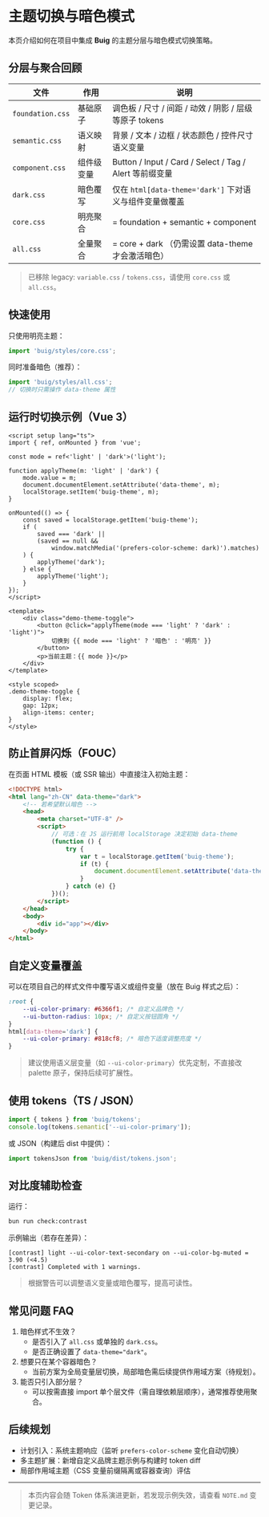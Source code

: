 # 主题切换与暗色模式

本页介绍如何在项目中集成 **Buig** 的主题分层与暗色模式切换策略。

## 分层与聚合回顾

| 文件             | 作用       | 说明                                                    |
| ---------------- | ---------- | ------------------------------------------------------- |
| `foundation.css` | 基础原子   | 调色板 / 尺寸 / 间距 / 动效 / 阴影 / 层级等原子 tokens  |
| `semantic.css`   | 语义映射   | 背景 / 文本 / 边框 / 状态颜色 / 控件尺寸语义变量        |
| `component.css`  | 组件级变量 | Button / Input / Card / Select / Tag / Alert 等前缀变量 |
| `dark.css`       | 暗色覆写   | 仅在 `html[data-theme='dark']` 下对语义与组件变量做覆盖 |
| `core.css`       | 明亮聚合   | = foundation + semantic + component                     |
| `all.css`        | 全量聚合   | = core + dark （仍需设置 data-theme 才会激活暗色）      |

> 已移除 legacy: `variable.css` / `tokens.css`，请使用 `core.css` 或 `all.css`。

## 快速使用

只使用明亮主题：

```ts
import 'buig/styles/core.css';
```

同时准备暗色（推荐）：

```ts
import 'buig/styles/all.css';
// 切换时只需操作 data-theme 属性
```

## 运行时切换示例（Vue 3）

```vue
<script setup lang="ts">
import { ref, onMounted } from 'vue';

const mode = ref<'light' | 'dark'>('light');

function applyTheme(m: 'light' | 'dark') {
    mode.value = m;
    document.documentElement.setAttribute('data-theme', m);
    localStorage.setItem('buig-theme', m);
}

onMounted(() => {
    const saved = localStorage.getItem('buig-theme');
    if (
        saved === 'dark' ||
        (saved == null &&
            window.matchMedia('(prefers-color-scheme: dark)').matches)
    ) {
        applyTheme('dark');
    } else {
        applyTheme('light');
    }
});
</script>

<template>
    <div class="demo-theme-toggle">
        <button @click="applyTheme(mode === 'light' ? 'dark' : 'light')">
            切换到 {{ mode === 'light' ? '暗色' : '明亮' }}
        </button>
        <p>当前主题：{{ mode }}</p>
    </div>
</template>

<style scoped>
.demo-theme-toggle {
    display: flex;
    gap: 12px;
    align-items: center;
}
</style>
```

## 防止首屏闪烁（FOUC）

在页面 HTML 模板（或 SSR 输出）中直接注入初始主题：

```html
<!DOCTYPE html>
<html lang="zh-CN" data-theme="dark">
    <!-- 若希望默认暗色 -->
    <head>
        <meta charset="UTF-8" />
        <script>
            // 可选：在 JS 运行前用 localStorage 决定初始 data-theme
            (function () {
                try {
                    var t = localStorage.getItem('buig-theme');
                    if (t) {
                        document.documentElement.setAttribute('data-theme', t);
                    }
                } catch (e) {}
            })();
        </script>
    </head>
    <body>
        <div id="app"></div>
    </body>
</html>
```

## 自定义变量覆盖

可以在项目自己的样式文件中覆写语义或组件变量（放在 Buig 样式之后）：

```css
:root {
    --ui-color-primary: #6366f1; /* 自定义品牌色 */
    --ui-button-radius: 10px; /* 自定义按钮圆角 */
}
html[data-theme='dark'] {
    --ui-color-primary: #818cf8; /* 暗色下适度调整亮度 */
}
```

> 建议使用语义层变量（如 `--ui-color-primary`）优先定制，不直接改 palette 原子，保持后续可扩展性。

## 使用 tokens（TS / JSON）

```ts
import { tokens } from 'buig/tokens';
console.log(tokens.semantic['--ui-color-primary']);
```

或 JSON（构建后 dist 中提供）：

```ts
import tokensJson from 'buig/dist/tokens.json';
```

## 对比度辅助检查

运行：

```bash
bun run check:contrast
```

示例输出（若存在差异）：

```
[contrast] light --ui-color-text-secondary on --ui-color-bg-muted = 3.90 (<4.5)
[contrast] Completed with 1 warnings.
```

> 根据警告可以调整语义变量或暗色覆写，提高可读性。

## 常见问题 FAQ

1. 暗色样式不生效？
    - 是否引入了 `all.css` 或单独的 `dark.css`。
    - 是否正确设置了 `data-theme="dark"`。
2. 想要只在某个容器暗色？
    - 当前方案为全局变量层切换，局部暗色需后续提供作用域方案（待规划）。
3. 能否只引入部分层？
    - 可以按需直接 import 单个层文件（需自理依赖层顺序），通常推荐使用聚合。

## 后续规划

- 计划引入：系统主题响应（监听 `prefers-color-scheme` 变化自动切换）
- 多主题扩展：新增自定义品牌主题示例与构建时 token diff
- 局部作用域主题（CSS 变量前缀隔离或容器查询）评估

---

> 本页内容会随 Token 体系演进更新，若发现示例失效，请查看 `NOTE.md` 变更记录。
